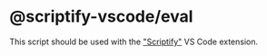 # @scriptify-vscode/eval

This script should be used with the ["Scriptify"](https://marketplace.visualstudio.com/items?itemName=scriptify.scriptify) VS Code extension.
